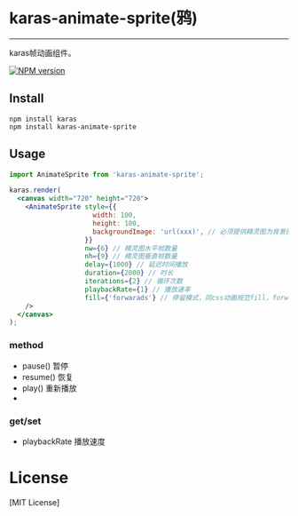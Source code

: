 # karas-animate-sprite(鸦)

---
karas帧动画组件。

[![NPM version](https://img.shields.io/npm/v/karas-animate-sprite.svg)](https://npmjs.org/package/karas-animate-sprite)

## Install
```
npm install karas
npm install karas-animate-sprite
```

## Usage

```jsx
import AnimateSprite from 'karas-animate-sprite';

karas.render(
  <canvas width="720" height="720">
    <AnimateSprite style={{
                     width: 100,
                     height: 100,
                     backgroundImage: 'url(xxx)', // 必须提供精灵图为背景图
                   }}
                   nw={6} // 精灵图水平帧数量
                   nh={9} // 精灵图垂直帧数量
                   delay={1000} // 延迟时间播放
                   duration={2000} // 时长
                   iterations={2} // 循环次数
                   playbackRate={1} // 播放速率
                   fill={'forwarads'} // 停留模式，同css动画规范fill，forwards尾帧/backwards首帧/both首尾帧
    />
  </canvas>
);
```

### method
* pause() 暂停
* resume() 恢复
* play() 重新播放
* 
### get/set
* playbackRate 播放速度

# License
[MIT License]
